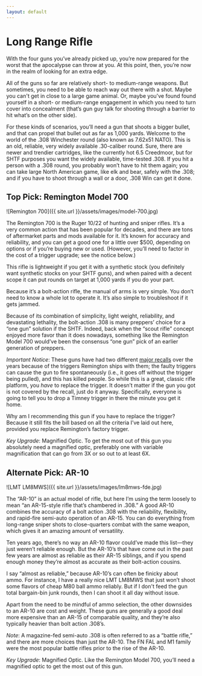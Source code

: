 ```yaml
---
layout: default
---
```

# Long Range Rifle
With the four guns you’ve already picked up, you’re now prepared for the worst that the apocalypse can throw at you. At this point, then, you’re now in the realm of looking for an extra edge.

All of the guns so far are relatively short- to medium-range weapons. But sometimes, you need to be able to reach way out there with a shot. Maybe you can't get in close to a large game animal. Or, maybe you've found found yourself in a short- or medium-range engagement in which you need to turn cover into concealment (that’s gun guy talk for shooting through a barrier to hit what’s on the other side).

For these kinds of scenarios, you’ll need a gun that shoots a bigger bullet, and that can propel that bullet out as far as 1,000 yards. Welcome to the world of the .308 Winchester round (also known as 7.62x51 NATO). This is an old, reliable, very widely available .30-caliber round. Sure, there are newer and trendier cartridges, like the currently hot 6.5 Creedmoor, but for SHTF purposes you want the widely available, time-tested .308. If you hit a person with a .308 round, you probably won’t have to hit them again; you can take large North American game, like elk and bear, safely with the .308; and if you have to shoot through a wall or a door, .308 Win can get it done.

## Top  Pick: Remington Model 700
![Remington 700]({{ site.url }}/assets/images/model-700.jpg)

The Remington 700 is the Ruger 10/22 of hunting and sniper rifles. It’s a very common action that has been popular for decades, and there are tons of aftermarket parts and mods available for it. It’s known for accuracy and reliability, and you can get a good one for a little over $500, depending on options or if you’re buying new or used. (However, you’ll need to factor in the cost of a trigger upgrade; see the notice below.)

This rifle is lightweight if you get it with a synthetic stock (you definitely want synthetic stocks on your SHTF guns), and when paired with a decent scope it can put rounds on target at 1,000 yards if you do your part.

Because it’s a bolt-action rifle, the manual of arms is very simple. You don’t need to know a whole lot to operate it. It’s also simple to troubleshoot if it gets jammed.

Because of its combination of simplicity, light weight, reliability, and devastating lethality, the bolt-action .308 is many preppers’ choice for a “one gun” solution if the SHTF. Indeed, back when the “scout rifle” concept enjoyed more favor than it does nowadays, something like the Remington Model 700 would’ve been the consensus “one gun” pick of an earlier generation of preppers.

*Important Notice*: These guns have had two different [major recalls](http://www.alloutdoor.com/2017/02/20/remington-recalls-yet-another-batch-rifles-faulty-triggers/) over the years because of the triggers Remington ships with them; the faulty triggers can cause the gun to fire spontaneously (i.e., it goes off without the trigger being pulled), and this has killed people. So while this is a great, classic rifle platform, you _have_ to replace the trigger. It doesn’t matter if the gun you got is not covered by the recall, just do it anyway. Specifically, everyone is going to tell you to drop a Timney trigger in there the minute you get it home.

Why am I recommending this gun if you have to replace the trigger? Because it still fits the bill based on all the criteria I’ve laid out here, provided you replace Remington’s factory trigger.

*Key Upgrade*: Magnified Optic. To get the most out of this gun you absolutely need a magnified optic, preferably one with variable magnification that can go from 3X or so out to at least 6X.

## Alternate Pick: AR-10
![LMT LM8MWS]({{ site.url }}/assets/images/lm8mws-fde.jpg)

The “AR-10” is an actual model of rifle, but here I’m using the term loosely to mean “an AR-15-style rifle that’s chambered in .308.” A good AR-10 combines the accuracy of a bolt action .308 with the reliability, flexibility, and rapid-fire semi-auto operation of an AR-15. You can do everything from long-range sniper shots to close-quarters combat with the same weapon, which gives it an amazing amount of versatility.

Ten years ago, there’s no way an AR-10 flavor could’ve made this list—they just weren’t reliable enough. But the AR-10’s that have come out in the past few years are almost as reliable as their AR-15 siblings, and if you spend enough money they’re almost as accurate as their bolt-action cousins.

I say “almost as reliable,” because AR-10’s can often be finicky about ammo. For instance, I have a really nice LMT LM8MWS that just won’t shoot some flavors of cheap M80 ball ammo reliably. But if I don't feed the gun total bargain-bin junk rounds, then I can shoot it all day without issue.

Apart from the need to be mindful of ammo selection, the other downsides to an AR-10 are cost and weight. These guns are generally a good deal more expensive than an AR-15 of comparable quality, and they’re also typically heavier than bolt action .308’s.

*Note*: A magazine-fed semi-auto .308 is often referred to as a “battle rifle,” and there are more choices than just the AR-10. The FN FAL and M1 family were the most popular battle rifles prior to the rise of the AR-10.

*Key Upgrade*: Magnified Optic. Like the Remington Model 700, you’ll need a magnified optic to get the most out of this gun.